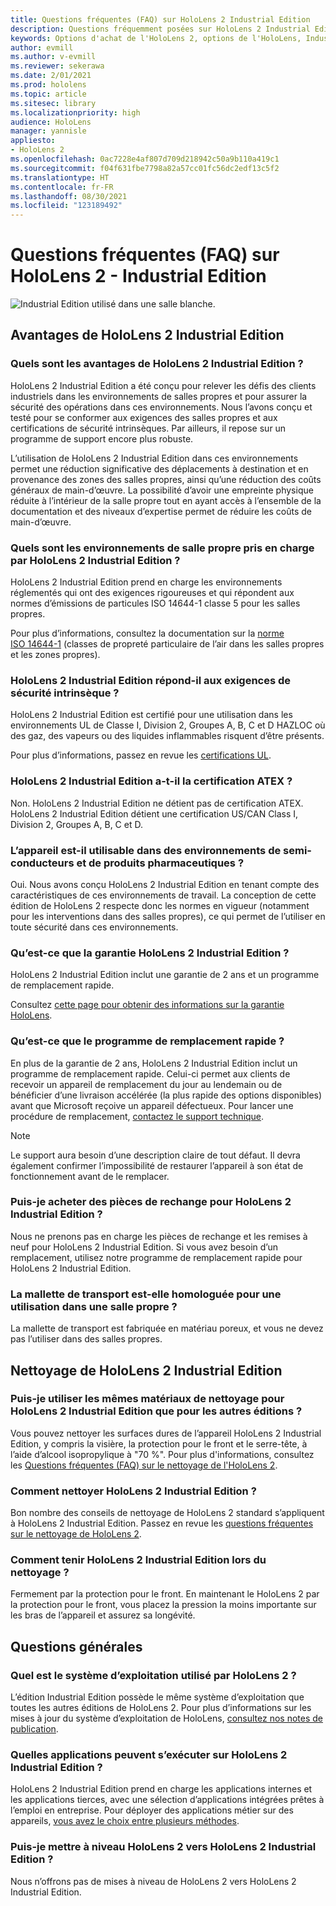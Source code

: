 ```yaml
---
title: Questions fréquentes (FAQ) sur HoloLens 2 Industrial Edition
description: Questions fréquemment posées sur HoloLens 2 Industrial Edition
keywords: Options d'achat de l'HoloLens 2, options de l'HoloLens, Industrial Edition
author: evmill
ms.author: v-evmill
ms.reviewer: sekerawa
ms.date: 2/01/2021
ms.prod: hololens
ms.topic: article
ms.sitesec: library
ms.localizationpriority: high
audience: HoloLens
manager: yannisle
appliesto:
- HoloLens 2
ms.openlocfilehash: 0ac7228e4af807d709d218942c50a9b110a419c1
ms.sourcegitcommit: f04f631fbe7798a82a57cc01fc56dc2edf13c5f2
ms.translationtype: HT
ms.contentlocale: fr-FR
ms.lasthandoff: 08/30/2021
ms.locfileid: "123189492"
---
```

# <a name="hololens-2---industrial-edition-faq"></a>Questions fréquentes (FAQ) sur HoloLens 2 - Industrial Edition

![Industrial Edition utilisé dans une salle blanche.](./images/industrial-sku-with-remote-assist.png)

## <a name="hololens-2-industrial-edition-benefits"></a>Avantages de HoloLens 2 Industrial Edition

### <a name="what-benefits-does-hololens-2-industrial-edition-2-include"></a>Quels sont les avantages de HoloLens 2 Industrial Edition ?

HoloLens 2 Industrial Edition a été conçu pour relever les défis des clients industriels dans les environnements de salles propres et pour assurer la sécurité des opérations dans ces environnements. Nous l’avons conçu et testé pour se conformer aux exigences des salles propres et aux certifications de sécurité intrinsèques. Par ailleurs, il repose sur un programme de support encore plus robuste.

L’utilisation de HoloLens 2 Industrial Edition dans ces environnements permet une réduction significative des déplacements à destination et en provenance des zones des salles propres, ainsi qu’une réduction des coûts généraux de main-d’œuvre. La possibilité d’avoir une empreinte physique réduite à l’intérieur de la salle propre tout en ayant accès à l’ensemble de la documentation et des niveaux d’expertise permet de réduire les coûts de main-d’œuvre.

### <a name="what-clean-room-environments-does-hololens-2-industrial-edition-support"></a>Quels sont les environnements de salle propre pris en charge par HoloLens 2 Industrial Edition ?

HoloLens 2 Industrial Edition prend en charge les environnements réglementés qui ont des exigences rigoureuses et qui répondent aux normes d’émissions de particules ISO 14644-1 classe 5 pour les salles propres.

Pour plus d’informations, consultez la documentation sur la [norme ISO 14644-1](https://www.iso.org/standard/53394.html) (classes de propreté particulaire de l’air dans les salles propres et les zones propres).

### <a name="does-hololens-2-industrial-edition-meet-requirements-for-intrinsic-safety"></a>HoloLens 2 Industrial Edition répond-il aux exigences de sécurité intrinsèque ?

HoloLens 2 Industrial Edition est certifié pour une utilisation dans les environnements UL de Classe I, Division 2, Groupes A, B, C et D HAZLOC où des gaz, des vapeurs ou des liquides inflammables risquent d’être présents.

Pour plus d’informations, passez en revue les [certifications UL](https://www.ul.com/services/ul-and-c-ul-hazardous-areas-certification-north-america?csrf-token=CIwNZNlR4XbisJF39I8yWnWX9wX4WFoz&amp;Search=UL+Class+I%2C+Dev+2+&amp;search-submit=Search).

### <a name="does-the-hololens-2-industrial-edition-hold-an-atex-certification"></a>HoloLens 2 Industrial Edition a-t-il la certification ATEX ?

Non. HoloLens 2 Industrial Edition ne détient pas de certification ATEX. HoloLens 2 Industrial Edition détient une certification US/CAN Class I, Division 2, Groupes A, B, C et D.

### <a name="can-the-device-be-used-in-semiconductor-and-pharmaceutical-environments"></a>L’appareil est-il utilisable dans des environnements de semi-conducteurs et de produits pharmaceutiques ?

Oui. Nous avons conçu HoloLens 2 Industrial Edition en tenant compte des caractéristiques de ces environnements de travail. La conception de cette édition de HoloLens 2 respecte donc les normes en vigueur (notamment pour les interventions dans des salles propres), ce qui permet de l’utiliser en toute sécurité dans ces environnements.

### <a name="what-is-the-hololens-2-industrial-edition-warranty"></a>Qu’est-ce que la garantie HoloLens 2 Industrial Edition ?

HoloLens 2 Industrial Edition inclut une garantie de 2 ans et un programme de remplacement rapide.

Consultez [cette page pour obtenir des informations sur la garantie HoloLens](https://support.microsoft.com/warranty).

### <a name="what39s-the-rapid-replacement-program"></a>Qu’est-ce que le programme de remplacement rapide ?

En plus de la garantie de 2 ans, HoloLens 2 Industrial Edition inclut un programme de remplacement rapide. Celui-ci permet aux clients de recevoir un appareil de remplacement du jour au lendemain ou de bénéficier d’une livraison accélérée (la plus rapide des options disponibles) avant que Microsoft reçoive un appareil défectueux. Pour lancer une procédure de remplacement, [contactez le support technique](https://aka.ms/hololenssupport).

> [!NOTE]
> Le support aura besoin d’une description claire de tout défaut. Il devra également confirmer l’impossibilité de restaurer l’appareil à son état de fonctionnement avant de le remplacer.

### <a name="can-i-purchase-replacement-parts-for-hololens-2-industrial-edition"></a>Puis-je acheter des pièces de rechange pour HoloLens 2 Industrial Edition ?

Nous ne prenons pas en charge les pièces de rechange et les remises à neuf pour HoloLens 2 Industrial Edition. Si vous avez besoin d’un remplacement, utilisez notre programme de remplacement rapide pour HoloLens 2 Industrial Edition.

### <a name="is-the-carrying-case-clean-room-approved"></a>La mallette de transport est-elle homologuée pour une utilisation dans une salle propre ?

La mallette de transport est fabriquée en matériau poreux, et vous ne devez pas l’utiliser dans des salles propres.

## <a name="cleaning-the-industrial-edition"></a>Nettoyage de HoloLens 2 Industrial Edition

### <a name="can-i-use-the-same-cleaning-materials-for-hololens-2-industrial-edition-as-the-other-editions"></a>Puis-je utiliser les mêmes matériaux de nettoyage pour HoloLens 2 Industrial Edition que pour les autres éditions ?

Vous pouvez nettoyer les surfaces dures de l’appareil HoloLens 2 Industrial Edition, y compris la visière, la protection pour le front et le serre-tête, à l’aide d’alcool isopropylique à &quot;70 %&quot;. Pour plus d'informations, consultez les [Questions fréquentes (FAQ) sur le nettoyage de l'HoloLens 2](/hololens/hololens2-maintenance).

### <a name="how-do-i-clean-hololens-2-industrial-edition"></a>Comment nettoyer HoloLens 2 Industrial Edition ?

Bon nombre des conseils de nettoyage de HoloLens 2 standard s’appliquent à HoloLens 2 Industrial Edition. Passez en revue les [questions fréquentes sur le nettoyage de HoloLens 2](/hololens/hololens2-maintenance).

### <a name="how-should-i-hold-hololens-2-industrial-edition-when-cleaning-it"></a>Comment tenir HoloLens 2 Industrial Edition lors du nettoyage ?

Fermement par la protection pour le front. En maintenant le HoloLens 2 par la protection pour le front, vous placez la pression la moins importante sur les bras de l’appareil et assurez sa longévité.

## <a name="general-questions"></a>Questions générales

### <a name="what-operating-system-does-the-hololens-2-industrial-edition-have"></a>Quel est le système d’exploitation utilisé par HoloLens 2 ?

L’édition Industrial Edition possède le même système d’exploitation que toutes les autres éditions de HoloLens 2. Pour plus d’informations sur les mises à jour du système d’exploitation de HoloLens, [consultez nos notes de publication](hololens-release-notes.md).

### <a name="what-apps-can-run-on-the-hololens-2-industrial-edition"></a>Quelles applications peuvent s’exécuter sur HoloLens 2 Industrial Edition ?

HoloLens 2 Industrial Edition prend en charge les applications internes et les applications tierces, avec une sélection d’applications intégrées prêtes à l’emploi en entreprise. Pour déployer des applications métier sur des appareils, [vous avez le choix entre plusieurs méthodes](/hololens/app-deploy-overview).

### <a name="can-i-upgrade-from-hololens-2-to-hololens-2-industrial-edition"></a>Puis-je mettre à niveau HoloLens 2 vers HoloLens 2 Industrial Edition ?

Nous n’offrons pas de mises à niveau de HoloLens 2 vers HoloLens 2 Industrial Edition.

